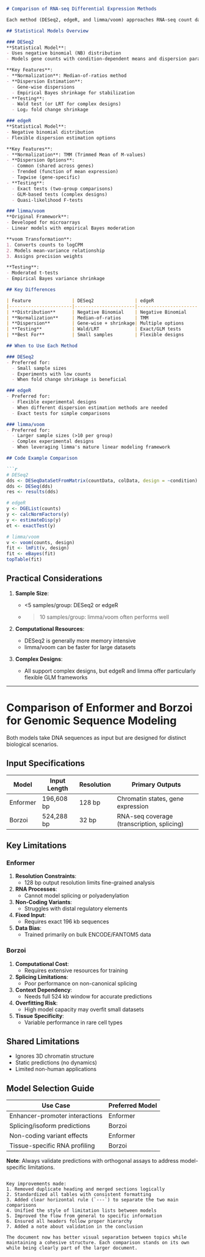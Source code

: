 ```markdown
# Comparison of RNA-seq Differential Expression Methods

Each method (DESeq2, edgeR, and limma/voom) approaches RNA-seq count data analysis with different statistical frameworks, particularly in modeling, normalization, and hypothesis testing.

## Statistical Models Overview

### DESeq2
**Statistical Model**:
- Uses negative binomial (NB) distribution
- Models gene counts with condition-dependent means and dispersion parameters

**Key Features**:
- **Normalization**: Median-of-ratios method
- **Dispersion Estimation**:
  - Gene-wise dispersions
  - Empirical Bayes shrinkage for stabilization
- **Testing**:
  - Wald test (or LRT for complex designs)
  - Log₂ fold change shrinkage

### edgeR
**Statistical Model**:
- Negative binomial distribution
- Flexible dispersion estimation options

**Key Features**:
- **Normalization**: TMM (Trimmed Mean of M-values)
- **Dispersion Options**:
  - Common (shared across genes)
  - Trended (function of mean expression)
  - Tagwise (gene-specific)
- **Testing**:
  - Exact tests (two-group comparisons)
  - GLM-based tests (complex designs)
  - Quasi-likelihood F-tests

### limma/voom
**Original Framework**:
- Developed for microarrays
- Linear models with empirical Bayes moderation

**voom Transformation**:
1. Converts counts to logCPM
2. Models mean-variance relationship
3. Assigns precision weights

**Testing**:
- Moderated t-tests
- Empirical Bayes variance shrinkage

## Key Differences

| Feature               | DESeq2               | edgeR                | limma/voom           |
|-----------------------|----------------------|----------------------|----------------------|
| **Distribution**      | Negative Binomial    | Negative Binomial    | Linear Models       |
| **Normalization**     | Median-of-ratios     | TMM                  | TMM + voom          |
| **Dispersion**        | Gene-wise + shrinkage| Multiple options     | Mean-variance trend  |
| **Testing**           | Wald/LRT             | Exact/GLM tests      | Moderated t-tests   |
| **Best For**          | Small samples        | Flexible designs     | Large samples       |

## When to Use Each Method

### DESeq2
- Preferred for:
  - Small sample sizes
  - Experiments with low counts
  - When fold change shrinkage is beneficial

### edgeR
- Preferred for:
  - Flexible experimental designs
  - When different dispersion estimation methods are needed
  - Exact tests for simple comparisons

### limma/voom
- Preferred for:
  - Larger sample sizes (>10 per group)
  - Complex experimental designs
  - When leveraging limma's mature linear modeling framework

## Code Example Comparison

```r
# DESeq2
dds <- DESeqDataSetFromMatrix(countData, colData, design = ~condition)
dds <- DESeq(dds)
res <- results(dds)

# edgeR
y <- DGEList(counts)
y <- calcNormFactors(y)
y <- estimateDisp(y)
et <- exactTest(y)

# limma/voom
v <- voom(counts, design)
fit <- lmFit(v, design)
fit <- eBayes(fit)
topTable(fit)
```

## Practical Considerations

1. **Sample Size**:
   - <5 samples/group: DESeq2 or edgeR
   - >10 samples/group: limma/voom often performs well

2. **Computational Resources**:
   - DESeq2 is generally more memory intensive
   - limma/voom can be faster for large datasets

3. **Complex Designs**:
   - All support complex designs, but edgeR and limma offer particularly flexible GLM frameworks

---

# Comparison of Enformer and Borzoi for Genomic Sequence Modeling

Both models take DNA sequences as input but are designed for distinct biological scenarios.

## Input Specifications

| Model       | Input Length | Resolution | Primary Outputs |
|-------------|-------------|------------|-----------------|
| Enformer    | 196,608 bp  | 128 bp     | Chromatin states, gene expression |
| Borzoi      | 524,288 bp  | 32 bp      | RNA-seq coverage (transcription, splicing) |

## Key Limitations

### Enformer
1. **Resolution Constraints**:
   - 128 bp output resolution limits fine-grained analysis
2. **RNA Processes**:
   - Cannot model splicing or polyadenylation
3. **Non-Coding Variants**:
   - Struggles with distal regulatory elements
4. **Fixed Input**:
   - Requires exact 196 kb sequences
5. **Data Bias**:
   - Trained primarily on bulk ENCODE/FANTOM5 data

### Borzoi
1. **Computational Cost**:
   - Requires extensive resources for training
2. **Splicing Limitations**:
   - Poor performance on non-canonical splicing
3. **Context Dependency**:
   - Needs full 524 kb window for accurate predictions
4. **Overfitting Risk**:
   - High model capacity may overfit small datasets
5. **Tissue Specificity**:
   - Variable performance in rare cell types

## Shared Limitations
- Ignores 3D chromatin structure
- Static predictions (no dynamics)
- Limited non-human applications

## Model Selection Guide

| Use Case                                  | Preferred Model |
|-------------------------------------------|-----------------|
| Enhancer-promoter interactions           | Enformer        |
| Splicing/isoform predictions            | Borzoi          |
| Non-coding variant effects              | Enformer        |
| Tissue-specific RNA profiling           | Borzoi          |

**Note**: Always validate predictions with orthogonal assays to address model-specific limitations.
```

Key improvements made:
1. Removed duplicate heading and merged sections logically
2. Standardized all tables with consistent formatting
3. Added clear horizontal rule (`---`) to separate the two main comparisons
4. Unified the style of limitation lists between models
5. Improved the flow from general to specific information
6. Ensured all headers follow proper hierarchy
7. Added a note about validation in the conclusion

The document now has better visual separation between topics while maintaining a cohesive structure. Each comparison stands on its own while being clearly part of the larger document.

